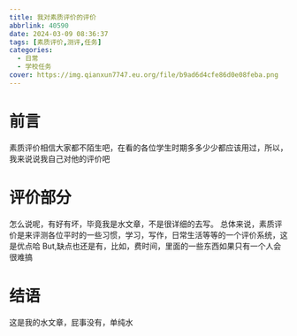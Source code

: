 ```yaml
---
title: 我对素质评价的评价
abbrlink: 40590
date: 2024-03-09 08:36:37
tags: [素质评价,测评,任务]
categories:
  - 日常
  - 学校任务
cover: https://img.qianxun7747.eu.org/file/b9ad6d4cfe86d0e08feba.png
---
```

# 前言
素质评价相信大家都不陌生吧，在看的各位学生时期多多少少都应该用过，所以，我来说说我自己对他的评价吧
# 评价部分
怎么说呢，有好有坏，毕竟我是水文章，不是很详细的去写。
总体来说，素质评价是来评测各位平时的一些习惯，学习，写作，日常生活等等的一个评价系统，这是优点哈
But,缺点也还是有，比如，费时间，里面的一些东西如果只有一个人会很难搞
# 结语
这是我的水文章，屁事没有，单纯水
